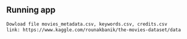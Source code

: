 ## Running app
```bash
Dowload file movies_metadata.csv, keywords.csv, credits.csv
link: https://www.kaggle.com/rounakbanik/the-movies-dataset/data
```
